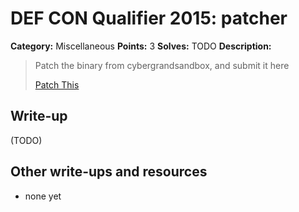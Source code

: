 # DEF CON Qualifier 2015: patcher

**Category:** Miscellaneous
**Points:** 3
**Solves:** TODO
**Description:**

> Patch the binary from cybergrandsandbox, and submit it here
>
> [Patch This](http://downloads.notmalware.ru/cybergrandsandbox_e722a7ec2ad46b9fb8472db37cb95713)


## Write-up

(TODO)

## Other write-ups and resources

* none yet
